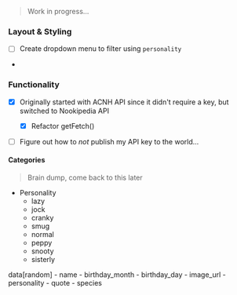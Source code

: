 > Work in progress...

### Layout & Styling
- [ ] Create dropdown menu to filter using `personality`
- 


### Functionality
- [x] Originally started with ACNH API since it didn't require a key, but switched to Nookipedia API
    - [x] Refactor getFetch()
- [ ] Figure out how to _not_ publish my API key to the world...


#### Categories
> Brain dump, come back to this later

- Personality
    - lazy
    - jock
    - cranky
    - smug
    - normal
    - peppy
    - snooty
    - sisterly

data[random]
    - name
    - birthday_month
    - birthday_day
    - image_url
    - personality
    - quote
    - species
